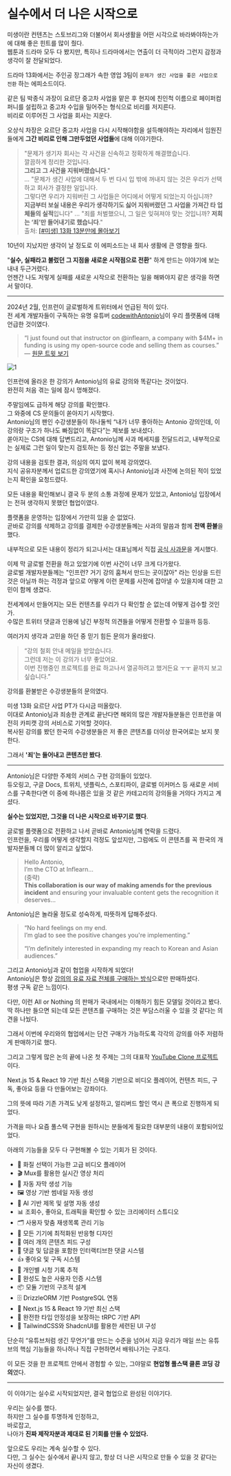 # 실수에서 더 나은 시작으로

미생이란 컨텐츠는 스토브리그와 더불어서 회사생활을 어떤 시각으로 바라봐야하는가에 대해 좋은 힌트를 많이 줬다.  
웹툰과 드라마 모두 다 봤지만, 특히나 드라마에서는 연출이 더 극적이라 그런지 감정과 생각이 잘 전달되었다.  
  
드라마 13화에서는 주인공 장그래가 속한 영업 3팀이 `문제가 생긴 사업을 좋은 사업으로 전환` 하는 에피소드이다.  
  
같은 팀 박종식 과장이 요르단 중고차 사업을 맡은 후 현지에 친인척 이름으로 페이퍼컴퍼니를 설립하고 중고차 수입을 밀어주는 형식으로 비리를 저지른다.  
비리로 이루어진 그 사업을 회사는 지운다.  
  
오상식 차장은 요르단 중고차 사업을 다시 시작해야함을 설득해야하는 자리에서 임원진들에게 **그간 비리로 인해 그만두었던 사업들**에 대해 이야기한다.

> "문제가 생기자 회사는 각 사건을 신속하고 정확하게 해결했습니다.  
> 깔끔하게 정리한 것입니다.  
> **그리고 그 사건을 지워버렸습니다**."  
> ...
> "문제가 생긴 사업에 대해서 두 번 다시 입 밖에 꺼내지 않는 것은 우리가 선택하고 회사가 결정한 일입니다.  
그렇다면 우리가 지워버린 그 사업들은 어디에서 어떻게 되었는지 아십니까?  
**지금부터 보실 내용은 우리가 생각하기도 싫어 지워버렸던 그 사업을 가져간 타 업체들의 실적**입니다"
> ...
> "죄를 처벌했으니, 그 일은 잊혀져야 맞는 것입니까?
**저희는 ‘죄’만 들어내기로 했습니다**."  
> 출처: [ [#미생] 13화 13분만에 몰아보기](https://www.youtube.com/watch?v=BcMR3Ym2Tu0)

10년이 지났지만 생각이 날 정도로 이 에피소드는 내 회사 생활에 큰 영향을 줬다.  

"**실수, 실패라고 불렀던 그 지점을 새로운 시작점으로 전환**" 하게 만드는 이야기에 보는 내내 두근거렸다.  
언젠간 나도 저렇게 실패를 새로운 시작으로 전환하는 일을 해봐야지 같은 생각을 하면서 말이다.  

---
  
2024년 2월, 인프런이 글로벌하게 트위터에서 언급된 적이 있다.  
전 세계 개발자들이 구독하는 유명 유튜버 [codewithAntonio](https://www.youtube.com/@codewithAntonio)님이 우리 플랫폼에 대해 언급한 것이였다.

> “I just found out that instructor on @inflearn, a company with $4M+ in funding is using my open-source code and selling them as courses.”  
> — [원문 트윗 보기](https://x.com/YTCodeAntonio/status/1753228303924670731)

![1](./images/1.png)

인프런에 올라온 한 강의가 Antonio님의 유료 강의와 똑같다는 것이었다.  
완전히 처음 겪는 일에 잠시 멍해졌다.  
  
주말임에도 급하게 해당 강의를 확인했다.  
그 와중에 CS 문의들이 쏟아지기 시작했다.  
Antonio님의 팬인 수강생분들이 하나둘씩 “내가 너무 좋아하는 Antonio 강의인데, 이 강의랑 구조가 하나도 빠짐없이 똑같다”는 제보를 보내셨다.  
쏟아지는 CS에 대해 답변드리고, Antonio님께 사과 메세지를 전달드리고, 내부적으로는 실제로 그런 일이 맞는지 검토하는 등 정신 없는 주말을 보냈다.  
  
강의 내용을 검토한 결과, 의심의 여지 없이 복제 강의였다.  
지식 공유자분께서 업로드한 강의였기에 혹시나 Antonio님과 사전에 논의된 적이 있었는지 확인을 요청드렸다.  
  
모든 내용을 확인해보니 결국 두 분의 소통 과정에 문제가 있었고, Antonio님 입장에서는 전혀 생각하지 못했던 협업이였다.  
  
플랫폼을 운영하는 입장에서 가만히 있을 순 없었다.  
곧바로 강의를 삭제하고 강의를 결제한 수강생분들께는 사과의 말씀과 함께 **전액 환불**을 했다.  
  
내부적으로 모든 내용이 정리가 되고나서는 대표님께서 직접 [공식 사과문](https://www.inflearn.com/notices/1184396)을 게시했다.  
  
이제 막 글로벌 전환을 하고 있었기에 이번 사건이 너무 크게 다가왔다.  
글로벌 개발자분들께는 "인프런? 거기 강의 훔쳐서 만드는 곳이잖아" 라는 인상을 드린 것은 아닐까 하는 걱정과 앞으로 어떻게 이런 문제를 사전에 잡아낼 수 있을지에 대한 고민이 함께 생겼다.
  
전세계에서 만들어지는 모든 컨텐츠를 우리가 다 확인할 순 없는데 어떻게 검수할 것인가.  
수많은 트위터 댓글과 인용에 남긴 부정적 의견들을 어떻게 전환할 수 있을까 등등.  
    
여러가지 생각과 고민을 하던 중 믿기 힘든 문의가 올라왔다.  

> “강의 철회 안내 메일을 받았습니다.  
> 그런데 저는 이 강의가 너무 좋았어요.  
> 이번 진행중인 프로젝트를 완료 하고나서 열공하려고 했거든요 ㅜㅜ
> 끝까지 보고 싶습니다.”  

강의를 환불받은 수강생분들의 문의였다.  
  
미생 13화 요르단 사업 PT가 다시금 떠올랐다.  
이대로 Antonio님과 죄송한 관계로 끝난다면 해외의 많은 개발자들분들은 인프런을 여전히 카피캣 강의 서비스로 기억할 것이다.  
복사된 강의를 봤던 한국의 수강생분들은 저 좋은 콘텐츠를 더이상 한국어로는 보지 못한다.  
  
그래서 **'죄'는 들어내고 콘텐츠만 봤다**.  

---

Antonio님은 다양한 주제의 서비스 구현 강의들이 있었다.  
듀오링고, 구글 Docs, 트위치, 넷플릭스, 스포티파이, 글로벌 이커머스 등 새로운 서비스를 구축한다면 이 중에 하나쯤은 있을 것 같은 카테고리의 강의들을 거의다 가지고 계셨다.  
    
**실수는 있었지만, 그것을 더 나은 시작으로 바꾸기로 했다**.  
  
글로벌 플랫폼으로 전환하고 나서 곧바로 Antonio님께 연락을 드렸다.   
인프런을, 우리를 어떻게 생각할지 걱정도 앞섰지만, 그럼에도 이 콘텐츠를 꼭 한국의 개발자분들께 더 많이 알리고 싶었다.

> Hello Antonio,  
> I’m the CTO at Inflearn...  
> (중략)  
> **This collaboration is our way of making amends for the previous incident** and ensuring your invaluable content gets the recognition it deserves...

Antonio님은 놀라울 정도로 성숙하게, 따뜻하게 답해주셨다.

> “No hard feelings on my end.  
> I’m glad to see the positive changes you're implementing.”  
>  
> “I’m definitely interested in expanding my reach to Korean and Asian audiences.”

그리고 Antonio님과 같이 협업을 시작하게 되었다!  
Antonio님은 항상 [강의의 유료 자료 전체를 구매하는 방식](https://www.codewithantonio.com/pricing)으로만 판매하셨다.  
평생 구독 같은 느낌이다.  
  
다만, 이런 All or Nothing 의 판매가 국내에서는 이해하기 힘든 모델일 것이라고 봤다.  
딱 하나만 들으면 되는데 모든 콘텐츠를 구매하는 것은 부담스러울 수 있을 것 같다는 의견을 나눴다.  
  
그래서 이번에 우리와의 협업에서는 단건 구매가 가능하도록 각각의 강의를 아주 저렴하게 판매하기로 했다.  
  
그리고 그렇게 많은 논의 끝에 나온 첫 주제는 그의 대표작 [YouTube Clone 프로젝트](https://www.inflearn.com/course/temp_336856) 이다.  
  
Next.js 15 & React 19 기반 최신 스택을 기반으로 비디오 플레이어, 컨텐츠 피드, 구독, 좋아요 등을 다 만들어보는 강좌이다. 

그의 뜻에 따라 기존 가격도 낮게 설정하고, 얼리버드 할인 역시 큰 폭으로 진행하게 되었다.  
  
가격을 떠나 요즘 풀스택 구현을 원하시는 분들에게 필요한 대부분의 내용이 포함되어있었다.  

아래의 기능들을 모두 다 구현해볼 수 있는 기회가 된 것이다.

-	🎥 화질 선택이 가능한 고급 비디오 플레이어
-	🎬 Mux를 활용한 실시간 영상 처리
-	📝 자동 자막 생성 기능
-	🖼️ 영상 기반 썸네일 자동 생성
-	🤖 AI 기반 제목 및 설명 자동 생성
-	📊 조회수, 좋아요, 트래픽을 확인할 수 있는 크리에이터 스튜디오
-	🗂️ 사용자 맞춤 재생목록 관리 기능
-	📱 모든 기기에 최적화된 반응형 디자인
-	🔄 여러 개의 콘텐츠 피드 구성
-	💬 댓글 및 답글을 포함한 인터랙티브한 댓글 시스템
-	👍 좋아요 및 구독 시스템
-	🎯 개인별 시청 기록 추적
-	🔐 완성도 높은 사용자 인증 시스템
-	📦 모듈 기반의 구조적 설계
-	🗄️ DrizzleORM 기반 PostgreSQL 연동
-	🚀 Next.js 15 & React 19 기반 최신 스택
-	🔄 완전한 타입 안정성을 보장하는 tRPC 기반 API
-	💅 TailwindCSS와 ShadcnUI를 활용한 세련된 UI 구성

단순히 “유튜브처럼 생긴 무언가”를 만드는 수준을 넘어서 지금 우리가 매일 쓰는 유튜브의 핵심 기능들을 하나하나 직접 구현하면서 배워나가는 구조다.

이 모든 것을 한 프로젝트 안에서 경험할 수 있는, 그야말로 **현업형 풀스택 클론 코딩 강의**였다.  
  
---

이 이야기는 실수로 시작되었지만, 결국 협업으로 완성된 이야기다.  
  
우리는 실수를 했다.  
하지만 그 실수를 투명하게 인정하고,  
바로잡고,  
나아가 **진짜 제작자분과 제대로 된 기회를 만들 수 있었다.**  
  
앞으로도 우리는 계속 실수할 수 있다.  
다만, 그 실수는 실수에서 끝나지 않고, 항상 더 나은 시작으로 만들 수 있을 것 같다는 자신이 생겼다.  



